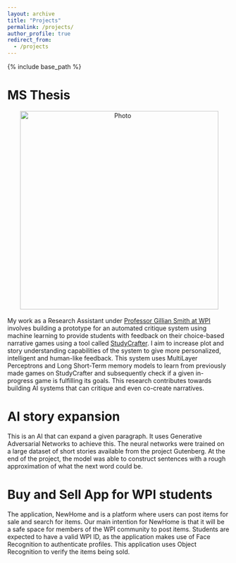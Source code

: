 ```yaml
---
layout: archive
title: "Projects"
permalink: /projects/
author_profile: true
redirect_from:
  - /projects
---
```


{% include base_path %}

MS Thesis
=====

<p align="center">
  <img src="https://shruti-mahajan.github.io/images/StudyCrafterLogo.png?raw=true" alt="Photo" style="width: 450px;"/> 
</p>

My work as a Research Assistant under [Professor Gillian Smith at WPI](http://sokath.com/home/) involves building a prototype for an automated critique system using machine learning to provide students with feedback on their choice-based narrative games using a tool called [StudyCrafter](https://studycrafter.com/). I aim to increase plot and story understanding capabilities of the system to give more personalized, intelligent and human-like feedback. This system uses MultiLayer Perceptrons and Long Short-Term memory models to learn from previously made games on StudyCrafter and subsequently check if a given in-progress game is fulfilling its goals. This research contributes towards building AI systems that can critique and even co-create narratives.

AI story expansion
=====

This is an AI that can expand a given paragraph. 
It uses Generative Adversarial Networks to achieve this.
The neural networks were trained on a large dataset of short stories available from the project Gutenberg. 
At the end of the project, the model was able to construct sentences with a rough approximation of what the next word could be.

Buy and Sell App for WPI students
=====
The application, NewHome and is a platform where users can post items for sale and search for items. Our main intention for NewHome is that it will be a safe space for members of the WPI community to post items. Students are expected to have a valid WPI ID, as the application makes use of Face Recognition to authenticate profiles. This application uses Object Recognition to verify the items being sold. 
